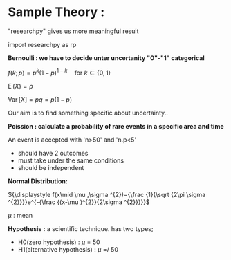 # **Sample Theory :**


"researchpy" gives us more meaningful result

import researchpy as rp

**Bernoulli : we have to decide unter uncertanity  "0"-"1" categorical** 


${\displaystyle f(k;p)=p^{k}(1-p)^{1-k}\quad {\text{for }}k\in \{0,1\}}$


${\displaystyle \operatorname {E} \left(X\right)=p}$

$\operatorname {Var} [X]=pq=p(1-p)$


Our aim is to find something specific about uncertainty..


**Poission : calculate a probability of rare events in a specific area and time**

An event is accepted with 'n>50' and 'n.p<5' 

-  should have 2 outcomes
-  must take under the same conditions
-  should be independent 


**Normal Distribution:** 

${\displaystyle f(x\mid \mu ,\sigma ^{2})={\frac {1}{\sqrt {2\pi \sigma ^{2}}}}e^{-{\frac {(x-\mu )^{2}}{2\sigma ^{2}}}}}$

$\mu$ : mean


**Hypothesis :** a scientific technique. has two types;
- H0(zero hypothesis) : $\mu$  = 50
- H1(alternative hypothesis) : $\mu$ =/ 50 




